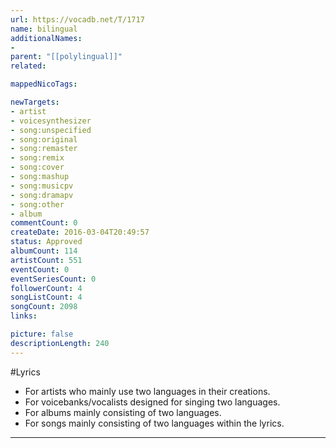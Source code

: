 ```yaml
---
url: https://vocadb.net/T/1717
name: bilingual
additionalNames: 
- 
parent: "[[polylingual]]"
related:

mappedNicoTags:

newTargets:
- artist
- voicesynthesizer
- song:unspecified
- song:original
- song:remaster
- song:remix
- song:cover
- song:mashup
- song:musicpv
- song:dramapv
- song:other
- album
commentCount: 0
createDate: 2016-03-04T20:49:57
status: Approved
albumCount: 114
artistCount: 551
eventCount: 0
eventSeriesCount: 0
followerCount: 4
songListCount: 4
songCount: 2098
links: 

picture: false
descriptionLength: 240
---
```


#Lyrics

- For artists who mainly use two languages in their creations.
- For voicebanks/vocalists designed for singing two languages.
- For albums mainly consisting of two languages.
- For songs mainly consisting of two languages within the lyrics.

---

